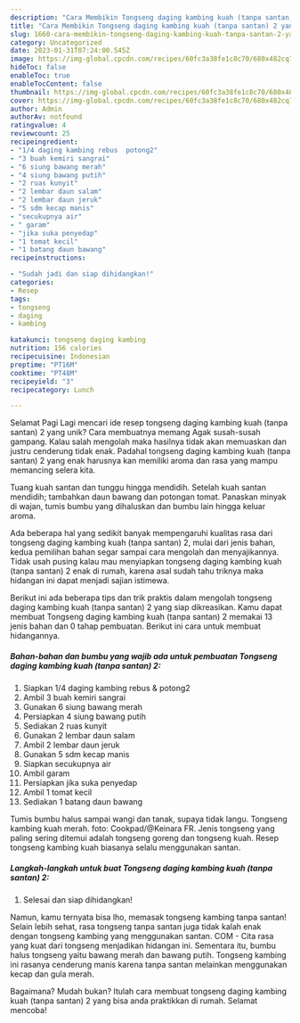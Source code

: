 ```yaml
---
description: "Cara Membikin Tongseng daging kambing kuah (tanpa santan) 2 yang Lezat Sekali, Mantap"
title: "Cara Membikin Tongseng daging kambing kuah (tanpa santan) 2 yang Lezat Sekali, Mantap"
slug: 1660-cara-membikin-tongseng-daging-kambing-kuah-tanpa-santan-2-yang-lezat-sekali-mantap
category: Uncategorized
date: 2023-01-31T07:24:00.545Z
image: https://img-global.cpcdn.com/recipes/60fc3a38fe1c8c70/680x482cq70/tongseng-daging-kambing-kuah-tanpa-santan-2-foto-resep-utama.jpg
hideToc: false
enableToc: true
enableTocContent: false
thumbnail: https://img-global.cpcdn.com/recipes/60fc3a38fe1c8c70/680x482cq70/tongseng-daging-kambing-kuah-tanpa-santan-2-foto-resep-utama.jpg
cover: https://img-global.cpcdn.com/recipes/60fc3a38fe1c8c70/680x482cq70/tongseng-daging-kambing-kuah-tanpa-santan-2-foto-resep-utama.jpg
author: Admin
authorAv: notfound
ratingvalue: 4
reviewcount: 25
recipeingredient:
- "1/4 daging kambing rebus  potong2"
- "3 buah kemiri sangrai"
- "6 siung bawang merah"
- "4 siung bawang putih"
- "2 ruas kunyit"
- "2 lembar daun salam"
- "2 lembar daun jeruk"
- "5 sdm kecap manis"
- "secukupnya air"
- " garam"
- "jika suka penyedap"
- "1 tomat kecil"
- "1 batang daun bawang"
recipeinstructions:

- "Sudah jadi dan siap dihidangkan!"
categories:
- Resep
tags:
- tongseng
- daging
- kambing

katakunci: tongseng daging kambing 
nutrition: 156 calories
recipecuisine: Indonesian
preptime: "PT16M"
cooktime: "PT48M"
recipeyield: "3"
recipecategory: Lunch

---
```



Selamat Pagi Lagi mencari ide resep tongseng daging kambing kuah (tanpa santan) 2 yang unik? Cara membuatnya memang Agak susah-susah gampang. Kalau salah mengolah maka hasilnya tidak akan memuaskan dan justru cenderung tidak enak. Padahal tongseng daging kambing kuah (tanpa santan) 2 yang enak harusnya kan memiliki aroma dan rasa yang mampu memancing selera kita.


Tuang kuah santan dan tunggu hingga mendidih. Setelah kuah santan mendidih; tambahkan daun bawang dan potongan tomat. Panaskan minyak di wajan, tumis bumbu yang dihaluskan dan bumbu lain hingga keluar aroma.

Ada beberapa hal yang sedikit banyak mempengaruhi kualitas rasa dari tongseng daging kambing kuah (tanpa santan) 2, mulai dari jenis bahan, kedua pemilihan bahan segar sampai cara mengolah dan menyajikannya. Tidak usah pusing kalau mau menyiapkan tongseng daging kambing kuah (tanpa santan) 2 enak di rumah, karena asal sudah tahu triknya maka hidangan ini dapat menjadi sajian istimewa.


Berikut ini ada beberapa tips dan trik praktis dalam mengolah tongseng daging kambing kuah (tanpa santan) 2 yang siap dikreasikan. Kamu dapat membuat Tongseng daging kambing kuah (tanpa santan) 2 memakai 13 jenis bahan dan 0 tahap pembuatan. Berikut ini cara untuk membuat hidangannya.

<!--inarticleads1-->

##### Bahan-bahan dan bumbu yang wajib ada untuk pembuatan Tongseng daging kambing kuah (tanpa santan) 2:

1. Siapkan 1/4 daging kambing rebus &amp; potong2
1. Ambil 3 buah kemiri sangrai
1. Gunakan 6 siung bawang merah
1. Persiapkan 4 siung bawang putih
1. Sediakan 2 ruas kunyit
1. Gunakan 2 lembar daun salam
1. Ambil 2 lembar daun jeruk
1. Gunakan 5 sdm kecap manis
1. Siapkan secukupnya air
1. Ambil  garam
1. Persiapkan jika suka penyedap
1. Ambil 1 tomat kecil
1. Sediakan 1 batang daun bawang


Tumis bumbu halus sampai wangi dan tanak, supaya tidak langu. Tongseng kambing kuah merah. foto: Cookpad/@Keinara FR. Jenis tongseng yang paling sering ditemui adalah tongseng goreng dan tongseng kuah. Resep tongseng kambing kuah biasanya selalu menggunakan santan. 

<!--inarticleads2-->

##### Langkah-langkah untuk buat Tongseng daging kambing kuah (tanpa santan) 2:


1. Selesai dan siap dihidangkan!

Namun, kamu ternyata bisa lho, memasak tongseng kambing tanpa santan! Selain lebih sehat, rasa tongseng tanpa santan juga tidak kalah enak dengan tongseng kambing yang menggunakan santan. COM - Cita rasa yang kuat dari tongseng menjadikan hidangan ini. Sementara itu, bumbu halus tongseng yaitu bawang merah dan bawang putih. Tongseng kambing ini rasanya cenderung manis karena tanpa santan melainkan menggunakan kecap dan gula merah. 

Bagaimana? Mudah bukan? Itulah cara membuat tongseng daging kambing kuah (tanpa santan) 2 yang bisa anda praktikkan di rumah. Selamat mencoba!

